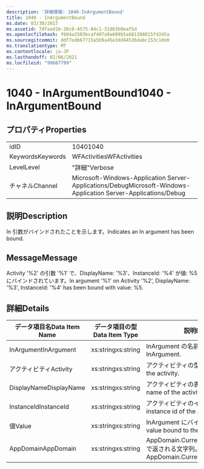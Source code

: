 ```yaml
---
description: '詳細情報: 1040-InArgumentBound'
title: 1040 - InArgumentBound
ms.date: 03/30/2017
ms.assetid: 7dfaad1b-36c0-4575-84c1-31d63b0eaf5d
ms.openlocfilehash: f604a2503bcaf407a9a690b5a681208815fd245a
ms.sourcegitcommit: ddf7edb67715a5b9a45e3dd44536dabc153c1de0
ms.translationtype: MT
ms.contentlocale: ja-JP
ms.lasthandoff: 02/06/2021
ms.locfileid: "99667799"
---
```

# <a name="1040---inargumentbound"></a><span data-ttu-id="9ab77-103">1040 - InArgumentBound</span><span class="sxs-lookup"><span data-stu-id="9ab77-103">1040 - InArgumentBound</span></span>

## <a name="properties"></a><span data-ttu-id="9ab77-104">プロパティ</span><span class="sxs-lookup"><span data-stu-id="9ab77-104">Properties</span></span>  
  
|||  
|-|-|  
|<span data-ttu-id="9ab77-105">id</span><span class="sxs-lookup"><span data-stu-id="9ab77-105">ID</span></span>|<span data-ttu-id="9ab77-106">1040</span><span class="sxs-lookup"><span data-stu-id="9ab77-106">1040</span></span>|  
|<span data-ttu-id="9ab77-107">Keywords</span><span class="sxs-lookup"><span data-stu-id="9ab77-107">Keywords</span></span>|<span data-ttu-id="9ab77-108">WFActivities</span><span class="sxs-lookup"><span data-stu-id="9ab77-108">WFActivities</span></span>|  
|<span data-ttu-id="9ab77-109">Level</span><span class="sxs-lookup"><span data-stu-id="9ab77-109">Level</span></span>|<span data-ttu-id="9ab77-110">"詳細"</span><span class="sxs-lookup"><span data-stu-id="9ab77-110">Verbose</span></span>|  
|<span data-ttu-id="9ab77-111">チャネル</span><span class="sxs-lookup"><span data-stu-id="9ab77-111">Channel</span></span>|<span data-ttu-id="9ab77-112">Microsoft-Windows-Application Server-Applications/Debug</span><span class="sxs-lookup"><span data-stu-id="9ab77-112">Microsoft-Windows-Application Server-Applications/Debug</span></span>|  
  
## <a name="description"></a><span data-ttu-id="9ab77-113">説明</span><span class="sxs-lookup"><span data-stu-id="9ab77-113">Description</span></span>  

 <span data-ttu-id="9ab77-114">In 引数がバインドされたことを示します。</span><span class="sxs-lookup"><span data-stu-id="9ab77-114">Indicates an In argument has been bound.</span></span>  
  
## <a name="message"></a><span data-ttu-id="9ab77-115">Message</span><span class="sxs-lookup"><span data-stu-id="9ab77-115">Message</span></span>  

 <span data-ttu-id="9ab77-116">Activity '%2' の引数 '%1' で、DisplayName: '%3'、InstanceId: '%4' が値: %5 にバインドされています。</span><span class="sxs-lookup"><span data-stu-id="9ab77-116">In argument '%1' on Activity '%2', DisplayName: '%3', InstanceId: '%4' has been bound with value: %5.</span></span>  
  
## <a name="details"></a><span data-ttu-id="9ab77-117">詳細</span><span class="sxs-lookup"><span data-stu-id="9ab77-117">Details</span></span>  
  
|<span data-ttu-id="9ab77-118">データ項目名</span><span class="sxs-lookup"><span data-stu-id="9ab77-118">Data Item Name</span></span>|<span data-ttu-id="9ab77-119">データ項目の型</span><span class="sxs-lookup"><span data-stu-id="9ab77-119">Data Item Type</span></span>|<span data-ttu-id="9ab77-120">説明</span><span class="sxs-lookup"><span data-stu-id="9ab77-120">Description</span></span>|  
|--------------------|--------------------|-----------------|  
|<span data-ttu-id="9ab77-121">InArgument</span><span class="sxs-lookup"><span data-stu-id="9ab77-121">InArgument</span></span>|<span data-ttu-id="9ab77-122">xs:string</span><span class="sxs-lookup"><span data-stu-id="9ab77-122">xs:string</span></span>|<span data-ttu-id="9ab77-123">InArgument の名前。</span><span class="sxs-lookup"><span data-stu-id="9ab77-123">The name of the InArgument.</span></span>|  
|<span data-ttu-id="9ab77-124">アクティビティ</span><span class="sxs-lookup"><span data-stu-id="9ab77-124">Activity</span></span>|<span data-ttu-id="9ab77-125">xs:string</span><span class="sxs-lookup"><span data-stu-id="9ab77-125">xs:string</span></span>|<span data-ttu-id="9ab77-126">アクティビティの型名。</span><span class="sxs-lookup"><span data-stu-id="9ab77-126">The type name of the activity.</span></span>|  
|<span data-ttu-id="9ab77-127">DisplayName</span><span class="sxs-lookup"><span data-stu-id="9ab77-127">DisplayName</span></span>|<span data-ttu-id="9ab77-128">xs:string</span><span class="sxs-lookup"><span data-stu-id="9ab77-128">xs:string</span></span>|<span data-ttu-id="9ab77-129">アクティビティの表示名。</span><span class="sxs-lookup"><span data-stu-id="9ab77-129">The display name of the activity.</span></span>|  
|<span data-ttu-id="9ab77-130">InstanceId</span><span class="sxs-lookup"><span data-stu-id="9ab77-130">InstanceId</span></span>|<span data-ttu-id="9ab77-131">xs:string</span><span class="sxs-lookup"><span data-stu-id="9ab77-131">xs:string</span></span>|<span data-ttu-id="9ab77-132">アクティビティのインスタンス ID。</span><span class="sxs-lookup"><span data-stu-id="9ab77-132">The instance id of the activity.</span></span>|  
|<span data-ttu-id="9ab77-133">値</span><span class="sxs-lookup"><span data-stu-id="9ab77-133">Value</span></span>|<span data-ttu-id="9ab77-134">xs:string</span><span class="sxs-lookup"><span data-stu-id="9ab77-134">xs:string</span></span>|<span data-ttu-id="9ab77-135">InArgument にバインドされた値。</span><span class="sxs-lookup"><span data-stu-id="9ab77-135">The value bound to the InArgument.</span></span>|  
|<span data-ttu-id="9ab77-136">AppDomain</span><span class="sxs-lookup"><span data-stu-id="9ab77-136">AppDomain</span></span>|<span data-ttu-id="9ab77-137">xs:string</span><span class="sxs-lookup"><span data-stu-id="9ab77-137">xs:string</span></span>|<span data-ttu-id="9ab77-138">AppDomain.CurrentDomain.FriendlyName で返される文字列。</span><span class="sxs-lookup"><span data-stu-id="9ab77-138">The string returned by AppDomain.CurrentDomain.FriendlyName.</span></span>|
